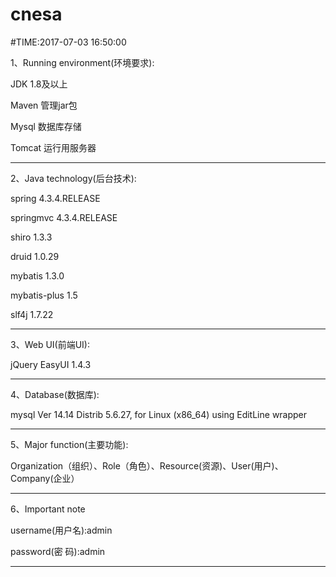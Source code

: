 # cnesa
#TIME:2017-07-03 16:50:00

1、Running environment(环境要求):

  JDK 1.8及以上

  Maven 管理jar包

  Mysql 数据库存储

  Tomcat 运行用服务器
  
----------------------------------------------------------------------------------------------------------------------------

2、Java technology(后台技术):

  spring 4.3.4.RELEASE

  springmvc 4.3.4.RELEASE

  shiro 1.3.3

  druid 1.0.29

  mybatis 1.3.0

  mybatis-plus 1.5

  slf4j 1.7.22
  
----------------------------------------------------------------------------------------------------------------------------  

3、Web UI(前端UI):

  jQuery EasyUI 1.4.3
  
----------------------------------------------------------------------------------------------------------------------------  

4、Database(数据库):

  mysql Ver 14.14 Distrib 5.6.27, for Linux (x86_64) using EditLine wrapper
  
----------------------------------------------------------------------------------------------------------------------------  

5、Major function(主要功能):

  Organization（组织）、Role（角色）、Resource(资源)、User(用户)、Company(企业）
  
----------------------------------------------------------------------------------------------------------------------------  

6、Important note
  
  username(用户名):admin
 
  password(密 码):admin
  
----------------------------------------------------------------------------------------------------------------------------
